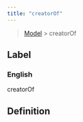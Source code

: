 ```yaml
---
title: "creatorOf"
---
```


> [Model](./../) > creatorOf

## Label

### English
creatorOf


## Definition



    
